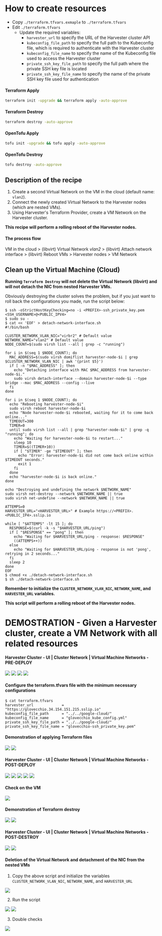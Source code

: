 # How to create resources

- Copy `./terraform.tfvars.exmaple` to `./terraform.tfvars`
- Edit `./terraform.tfvars`
  - Update the required variables:
    - `harvester_url` to specify the URL of the Harvester cluster API
    - `kubeconfig_file_path` to specify the full path to the Kubeconfig file, which is required to authenticate with the Harvester cluster
    - `kubeconfig_file_name` to specify the name of the Kubeconfig file used to access the Harvester cluster
    - `private_ssh_key_file_path` to specify the full path where the private SSH key file is located
    - `private_ssh_key_file_name` to specify the name of the private SSH key file used for authentication

#### Terraform Apply

```bash
terraform init -upgrade && terraform apply -auto-approve
```

#### Terraform Destroy

```bash
terraform destroy -auto-approve
```

#### OpenTofu Apply

```bash
tofu init -upgrade && tofu apply -auto-approve
```

#### OpenTofu Destroy

```bash
tofu destroy -auto-approve
```

## Description of the recipe

1. Create a second Virtual Network on the VM in the cloud (default name: `vlan2`).
2. Connect the newly created Virtual Network to the Harvester nodes (which are nested VMs).
3. Using Harvester's Terraform Provider, create a VM Network on the Harvester cluster.

**This recipe will perform a rolling reboot of the Harvester nodes.**

#### The process flow

VM in the cloud > (libvirt) Virtual Network *vlan2* > (libvirt) Attach network interface > (libvirt) Reboot VMs > Harvester nodes > VM Network

## Clean up the Virtual Machine (Cloud)

**Running `Terraform Destroy` will not delete the Virtual Network (libvirt) and will not detach the NIC from nested Harvester VMs.**

Obviously destroying the cluster solves the problem, but if you just want to roll back the configurations you made, run the script below:

```console
$ ssh -oStrictHostKeyChecking=no -i <PREFIX>-ssh_private_key.pem <SSH_USERNAME>@<PUBLIC_IPV4>
$ sudo su -
$ cat << 'EOF' > detach-network-interface.sh
#!/bin/bash

CLUSTER_NETWORK_VLAN_NIC="virbr2" # Default value
NETWORK_NAME="vlan2" # Default value
NODE_COUNT=$(sudo virsh list --all | grep -c "running")

for i in $(seq 1 $NODE_COUNT); do
  MAC_ADDRESS=$(sudo virsh domiflist harvester-node-$i | grep $CLUSTER_NETWORK_VLAN_NIC | awk '{print $5}')
  if [ -n "$MAC_ADDRESS" ]; then
    echo "Detaching interface with MAC $MAC_ADDRESS from harvester-node-$i."
    sudo virsh detach-interface --domain harvester-node-$i --type bridge --mac $MAC_ADDRESS --config --live
  fi
done

for i in $(seq 1 $NODE_COUNT); do
  echo "Rebooting harvester-node-$i"
  sudo virsh reboot harvester-node-$i
  echo "Node harvester-node-$i rebooted, waiting for it to come back online..."
  TIMEOUT=300
  TIMER=0
  until sudo virsh list --all | grep "harvester-node-$i" | grep -q "running"; do
    echo "Waiting for harvester-node-$i to restart..."
    sleep 10
    TIMER=$((TIMER+10))
    if [ "$TIMER" -ge "$TIMEOUT" ]; then
      echo "Error: harvester-node-$i did not come back online within $TIMEOUT seconds."
      exit 1
    fi
  done
  echo "harvester-node-$i is back online."
done

echo "Destroying and undefining the network $NETWORK_NAME"
sudo virsh net-destroy --network $NETWORK_NAME || true
sudo virsh net-undefine --network $NETWORK_NAME || true

ATTEMPS=0
HARVESTER_URL="<HARVESTER_URL>" # Example https://<PREFIX>.<PUBLIC_IP4>.sslip.io

while [ "$ATTEMPS" -lt 15 ]; do
  RESPONSE=$(curl -k -s "$HARVESTER_URL/ping")
  if [ "$RESPONSE" == "pong" ]; then
    echo "Waiting for $HARVESTER_URL/ping - response: $RESPONSE"
    ((ATTEMPS++))
  else
    echo "Waiting for $HARVESTER_URL/ping - response is not 'pong', retrying in 2 seconds..."
  fi
  sleep 2
done
EOF
$ chmod +x ./detach-network-interface.sh
$ sh ./detach-network-interface.sh
```
**Remember to initialize the `CLUSTER_NETWORK_VLAN_NIC`, `NETWORK_NAME`, and `HARVESTER_URL` variables.**

**This script will perform a rolling reboot of the Harvester nodes.**

# DEMOSTRATION - Given a Harvester cluster, create a VM Network with all related resources

#### Harvester Cluster - UI | Cluster Network | Virtual Machine Networks - PRE-DEPLOY

![](../../../images/HARV_OPS_PROJ_README_1.png)
![](../../../images/HARV_OPS_PROJ_README_2.png)
![](../../../images/HARV_OPS_PROJ_README_3.png)
![](../../../images/HARV_OPS_PROJ_README_4.png)

#### Configure the terraform.tfvars file with the minimum necessary configurations

```console
$ cat terraform.tfvars
harvester_url             = "https://glovecchio.34.154.151.215.sslip.io"
kubeconfig_file_path      = "../../google-cloud/"
kubeconfig_file_name      = "glovecchio_kube_config.yml"
private_ssh_key_file_path = "../../google-cloud/"
private_ssh_key_file_name = "glovecchio-ssh_private_key.pem"
```

#### Demonstration of applying Terraform files

![](../../../images/HARV_OPS_PROJ_README_5.png)
![](../../../images/HARV_OPS_PROJ_README_6.png)

#### Harvester Cluster - UI | Cluster Network | Virtual Machine Networks - POST-DEPLOY

![](../../../images/HARV_OPS_PROJ_README_7.png)
![](../../../images/HARV_OPS_PROJ_README_8.png)
![](../../../images/HARV_OPS_PROJ_README_9.png)
![](../../../images/HARV_OPS_PROJ_README_10.png)
![](../../../images/HARV_OPS_PROJ_README_11.png)

#### Check on the VM

![](../../../images/HARV_OPS_PROJ_README_12.png)

#### Demonstration of Terraform destroy

![](../../../images/HARV_OPS_PROJ_README_13.png)
![](../../../images/HARV_OPS_PROJ_README_14.png)

#### Harvester Cluster - UI | Cluster Network | Virtual Machine Networks - POST-DESTROY

![](../../../images/HARV_OPS_PROJ_README_15.png)
![](../../../images/HARV_OPS_PROJ_README_16.png)

#### Deletion of the Virtual Network and detachment of the NIC from the nested VMs

1. Copy the above script and initialize the variables `CLUSTER_NETWORK_VLAN_NIC`, `NETWORK_NAME`, and `HARVESTER_URL`

![](../../../images/HARV_OPS_PROJ_README_17.png)

2. Run the script

![](../../../images/HARV_OPS_PROJ_README_18.png)
![](../../../images/HARV_OPS_PROJ_README_19.png)

3. Double checks

![](../../../images/HARV_OPS_PROJ_README_20.png)
